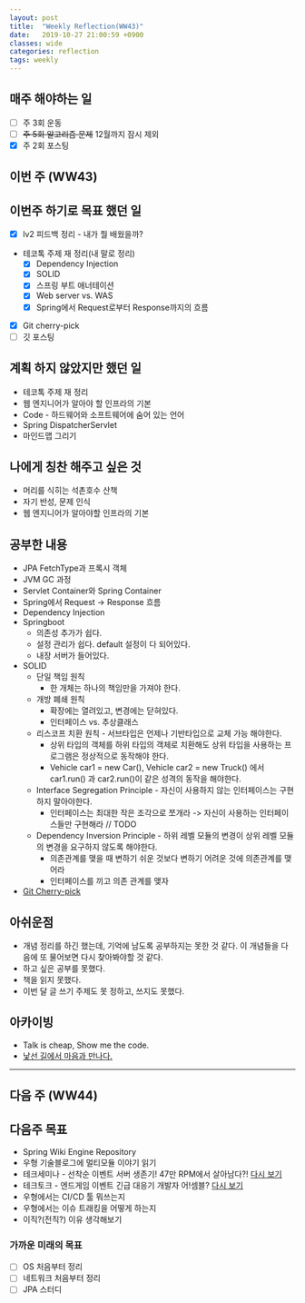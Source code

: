 ```yaml
---
layout: post
title:  "Weekly Reflection(WW43)"
date:   2019-10-27 21:00:59 +0900
classes: wide
categories: reflection
tags: weekly
---
```


## 매주 해야하는 일

- [ ] 주 3회 운동
- [ ] ~~주 5회 알고리즘 문제~~ 12월까지 잠시 제외
- [x] 주 2회 포스팅

## 이번 주 (WW43)

## 이번주 하기로 목표 했던 일

- [x] lv2 피드백 정리 - 내가 뭘 배웠을까?
- 테코톡 주제 재 정리(내 말로 정리)
  - [x] Dependency Injection
  - [x] SOLID
  - [x] 스프링 부트 애너테이션
  - [x] Web server vs. WAS
  - [x] Spring에서 Request로부터 Response까지의 흐름
- [x] Git cherry-pick
- [ ] 깃 포스팅

## 계획 하지 않았지만 했던 일

- 테코톡 주제 재 정리
- 웹 엔지니어가 알아야 할 인프라의 기본
- Code - 하드웨어와 소프트웨어에 숨어 있는 언어
- Spring DispatcherServlet
- 마인드맵 그리기

## 나에게 칭찬 해주고 싶은 것

- 머리를 식히는 석촌호수 산책
- 자기 반성, 문제 인식
- 웹 엔지니어가 알아야할 인프라의 기본

## 공부한 내용

- JPA FetchType과 프록시 객체
- JVM GC 과정
- Servlet Container와 Spring Container
- Spring에서 Request -> Response 흐름
- Dependency Injection
- Springboot
  - 의존성 추가가 쉽다.
  - 설정 관리가 쉽다. default 설정이 다 되어있다.
  - 내장 서버가 들어있다.
- SOLID
  - 단일 책임 원칙
    - 한 개체는 하나의 책임만을 가져야 한다.
  - 개방 폐쇄 원칙
    - 확장에는 열려있고, 변경에는 닫혀있다.
    - 인터페이스 vs. 추상클래스
  - 리스코프 치환 원칙 - 서브타입은 언제나 기반타입으로 교체 가능 해야한다.
    - 상위 타입의 객체를 하위 타입의 객체로 치환해도 상위 타입을 사용하는 프로그램은 정상적으로 동작해야 한다.
    - Vehicle car1 = new Car(), Vehicle car2 = new Truck() 에서 car1.run() 과 car2.run()이 같은 성격의 동작을 해야한다.
  - Interface Segregation Principle - 자신이 사용하지 않는 인터페이스는 구현하지 말아야한다.
    - 인터페이스는 최대한 작은 조각으로 쪼개라 -> 자신이 사용하는 인터페이스들만 구현해라 // TODO
  - Dependency Inversion Principle - 하위 레벨 모듈의 변경이 상위 레벨 모듈의 변경을 요구하지 않도록 해야한다.
    - 의존관계를 맺을 때 변하기 쉬운 것보다 변하기 어려운 것에 의존관계를 맺어라
    - 인터페이스를 끼고 의존 관계를 맺자
- [Git Cherry-pick](https://smjeon.dev/git/git-cherry-pick/)

## 아쉬운점

- 개념 정리를 하긴 했는데, 기억에 남도록 공부하지는 못한 것 같다. 이 개념들을 다음에 또 물어보면 다시 찾아봐야할 것 같다.
- 하고 싶은 공부를 못했다.
- 책을 읽지 못했다.
- 이번 달 글 쓰기 주제도 못 정하고, 쓰지도 못했다.

## 아카이빙

- Talk is cheap, Show me the code.
- [낯선 길에서 마음과 만나다.](https://brunch.co.kr/@kozzangnim/370)

---

## 다음 주 (WW44)

## 다음주 목표

- Spring Wiki Engine Repository
- 우형 기술블로그에 멀티모듈 이야기 읽기
- 테크세미나 - 선착순 이벤트 서버 생존기! 47만 RPM에서 살아남다?! [다시 보기](https://www.youtube.com/watch?v=MTSn93rNPPE&t=19s)
- 테크토크 - 엔드게임 이벤트 긴급 대응기 개발자 어!셈블? [다시 보기](https://www.youtube.com/watch?v=uWcn7omddxs)
- 우형에서는 CI/CD 툴 뭐쓰는지
- 우형에서는 이슈 트래킹을 어떻게 하는지
- 이직?(전직?) 이유 생각해보기

### 가까운 미래의 목표

- [ ] OS 처음부터 정리
- [ ] 네트워크 처음부터 정리
- [ ] JPA 스터디

